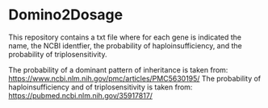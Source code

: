 # Domino2Dosage
This repository contains a txt file where for each gene is indicated the name, the NCBI identfier, the probability of haploinsufficiency, and the probability of triplosensitivity.

The probability of a dominant pattern of inheritance is taken from: https://www.ncbi.nlm.nih.gov/pmc/articles/PMC5630195/
The probability of haploinsufficiency and of triplosensitivity is taken from: https://pubmed.ncbi.nlm.nih.gov/35917817/
